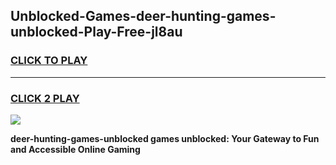 
## Unblocked-Games-deer-hunting-games-unblocked-Play-Free-jl8au
<h3>
<a href="https://premium76.site?title=deer-hunting-games-unblocked&ref=15A">CLICK TO PLAY</a></h3>
<hr>

<h3>
<a href="https://premium76.site?title=deer-hunting-games-unblocked&ref=15A">CLICK 2 PLAY</a>
  
</h3>

<a href="https://premium76.site?title=deer-hunting-games-unblocked&ref=15A"><img src="https://clearcache.store/games.png"></a>


**deer-hunting-games-unblocked games unblocked: Your Gateway to Fun and Accessible Online Gaming**
